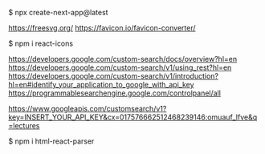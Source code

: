 $ npx create-next-app@latest

https://freesvg.org/
https://favicon.io/favicon-converter/

$ npm i react-icons

https://developers.google.com/custom-search/docs/overview?hl=en
https://developers.google.com/custom-search/v1/using_rest?hl=en
https://developers.google.com/custom-search/v1/introduction?hl=en#identify_your_application_to_google_with_api_key
https://programmablesearchengine.google.com/controlpanel/all


https://www.googleapis.com/customsearch/v1?key=INSERT_YOUR_API_KEY&cx=017576662512468239146:omuauf_lfve&q=lectures

$ npm i html-react-parser
